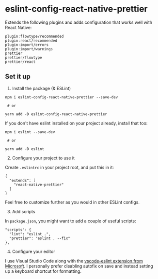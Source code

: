 # eslint-config-react-native-prettier

Extends the following plugins and adds configuration that works well
with React Native:

```
plugin:flowtype/recommended
plugin:react/recommended
plugin:import/errors
plugin:import/warnings
prettier
prettier/flowtype
prettier/react
```

## Set it up

1. Install the package (& ESLint)

```
npm i eslint-config-react-native-prettier --save-dev

 # or

yarn add -D eslint-config-react-native-prettier
```

If you don't have eslint installed on your project already, install that
too:

```
npm i eslint --save-dev

 # or

yarn add -D eslint
```

2. Configure your project to use it

Create `.eslintrc` in your project root, and put this in it:

```
{
  "extends": [
    "react-native-prettier"
  ]
}
```

Feel free to customize further as you would in other ESLint configs.

3. Add scripts

In `package.json`, you might want to add a couple of useful scripts:

```
"scripts": {
  "lint": "eslint .",
  "prettier": "eslint . --fix"
},
```

4. Configure your editor

I use Visual Studio Code along with the [vscode-eslint extension from
Microsoft](https://github.com/Microsoft/vscode-eslint). I personally
prefer disabling autofix on save and instead setting up a keyboard
shortcut for formatting.
